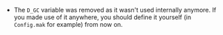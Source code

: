 * The `D_GC` variable was removed as it wasn't used internally anymore.
  If you made use of it anywhere, you should define it yourself (in `Config.mak` for example) from now on.
